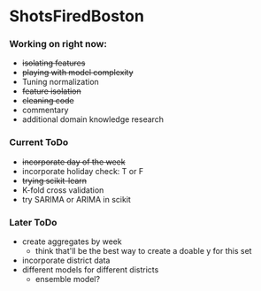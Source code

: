 # ShotsFiredBoston

### Working on right now:
- ~~isolating features~~
- ~~playing with model complexity~~
- Tuning normalization
- ~~feature isolation~~
- ~~cleaning code~~
- commentary
- additional domain knowledge research

### Current ToDo
- ~~incorporate day of the week~~
- incorporate holiday check: T or F
- ~~trying scikit-learn~~
- K-fold cross validation
- try SARIMA or ARIMA in scikit

### Later ToDo
- create aggregates by week
    - think that'll be the best way to create a doable y for this set
- incorporate district data
- different models for different districts
    - ensemble model?